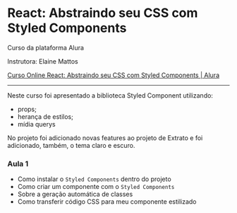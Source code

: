 # React: Abstraindo seu CSS com Styled Components

Curso da plataforma Alura

Instrutora: Elaine Mattos

[Curso Online React: Abstraindo seu CSS com Styled Components | Alura](https://cursos.alura.com.br/course/react-styled-components)

---

Neste curso foi apresentado a biblioteca Styled Component utilizando:

- props;
- herança de estilos;
- mídia querys

No projeto foi adicionado novas features ao projeto de Extrato e foi adicionado, também, o tema claro e escuro.

### Aula 1

- Como instalar o `Styled Components` dentro do projeto
- Como criar um componente com o `Styled Components`
- Sobre a geração automática de classes
- Como transferir código CSS para meu componente estilizado
